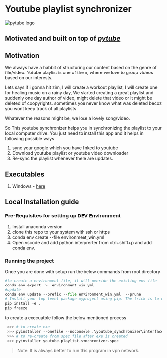 
# Youtube playlist synchronizer

<img src="https://github.com/entangledcognition/youtube-playlist-syncronizer/blob/master/share.png?raw=true" alt="pytube logo" />

## Motivated and built on top of _[pytube](https://github.com/nficano/pytube)_

## Motivation

We always have a habbit of structuring our content based on the genre of file/video.
Yotube playlist is one of them, where we love to group videos based on our interests.

Lets says if i gonna hit zim, I will create a workout playlist,
I will create one for healing music on a rainy day,
We started creating a great playlist and suddenly one day author of video, might delete that video or it might be deleted of           coopyrights. sometimes you never know what was deleted becoz you wont keep track of all playlists

Whatever the reasons might be, we lose a lovely song/video.

So This youtube synchronizer helps you in synchronizing the playlist to your local computer drive.
You just need to install this app and it helps in following possible ways 
1.  sync your google which you have linked to youtube 
2.  Download youtube playlist or youtube video downloader
3.  Re-sync the playlist whenever there are updates.

## Executables
1. Windows - [here](https://github.com/entangledcognition/youtube-playlist-syncronizer/releases/download/v1.0.0-beta.1/youtube-playlist-synchronizer.exe)

## Local Installation guide

### Pre-Requisites for setting up DEV Environment
1. Install anaconda version 
2. clone this repo to your system with ssh or https
3. conda env create --file environment_win.yml 
4. Open vscode and add python interprerter from ctrl+shift+p and add conda env.
    
### Running the project 

Once you are done with setup run the below commands from root directory

```python
#to create a environment file, it will overide the existing env file
conda env export  >  environment_win.yml
#update
conda env update --prefix --file environment_win.yml  --prune
# Install your top level package myproject using pip. The trick is to use the -e flag when doing the install. This way it is installed in an editable state, and all the edits made to the .py files will be automatically included in the installed package.
pip install -e .
pip freeze
```

to create a execuatble follow the below mentioned process

```python
 >>> # to create exe
 >>> pyinstaller --onefile --noconsole .\youtube_synchronizer\interfaces\youtube-playlist-synchronizer.py
 >>> # to re-create from spec file after exe is created
 >>> pyinstaller youtube-playlist-synchronizer.spec
```

> Note: It is always better to run this program in vpn network.

